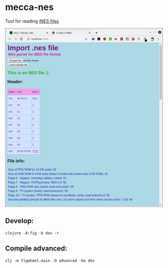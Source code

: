 # mecca-nes
Tool for reading [iNES files](https://wiki.nesdev.com/w/index.php/INES)

![Screenshot](/resources/public/images/screenshot.png)

## Develop:
```
clojure -A:fig -b dev -r
```

## Compile advanced:
```
clj -m figwheel.main -O advanced -bo dev
```